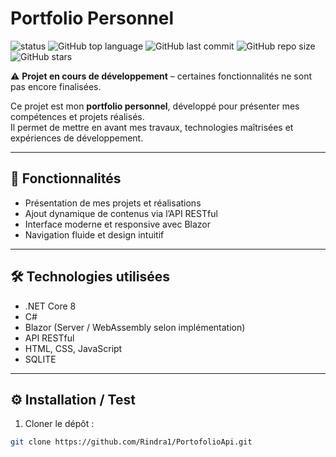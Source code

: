 # Portfolio Personnel

![status](https://img.shields.io/badge/status-en%20cours-yellow)
![GitHub top language](https://img.shields.io/github/languages/top/tonpseudo/tonrepo)
![GitHub last commit](https://img.shields.io/github/last-commit/tonpseudo/tonrepo)
![GitHub repo size](https://img.shields.io/github/repo-size/tonpseudo/tonrepo)
![GitHub stars](https://img.shields.io/github/stars/tonpseudo/tonrepo?style=social)

⚠️ **Projet en cours de développement** – certaines fonctionnalités ne sont pas encore finalisées.

Ce projet est mon **portfolio personnel**, développé pour présenter mes compétences et projets réalisés.  
Il permet de mettre en avant mes travaux, technologies maîtrisées et expériences de développement.

---

## 🚀 Fonctionnalités
- Présentation de mes projets et réalisations  
- Ajout dynamique de contenus via l’API RESTful  
- Interface moderne et responsive avec Blazor  
- Navigation fluide et design intuitif  

---

## 🛠️ Technologies utilisées
- .NET Core 8  
- C#  
- Blazor (Server / WebAssembly selon implémentation)  
- API RESTful  
- HTML, CSS, JavaScript  
- SQLITE

---

## ⚙️ Installation / Test
1. Cloner le dépôt :  
```bash
git clone https://github.com/Rindra1/PortofolioApi.git
